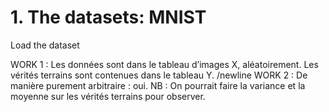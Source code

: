# 1.	The datasets: MNIST

Load the dataset 

WORK 1 : Les données sont dans le tableau d’images X, aléatoirement. Les vérités terrains sont contenues dans le tableau Y.
/newline WORK 2 : De manière purement arbitraire : oui. 
NB : On pourrait faire la variance et la moyenne sur les vérités terrains pour observer.
